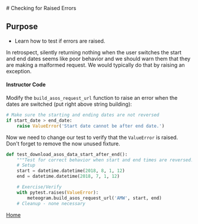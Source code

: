 <link rel="stylesheet" href="https://stackpath.bootstrapcdn.com/bootstrap/4.3.1/css/bootstrap.min.css" integrity="sha384-ggOyR0iXCbMQv3Xipma34MD+dH/1fQ784/j6cY/iJTQUOhcWr7x9JvoRxT2MZw1T" crossorigin="anonymous">
# Checking for Raised Errors

## Purpose
* Learn how to test if errors are raised.

In retrospect, silently returning nothing when the user switches the start
and end dates seems like poor behavior and we should warn them that they are
making a malformed request. We would typically do that by raising an exception.

#### Instructor Code
Modify the `build_asos_request_url` function to raise an error when the dates
are switched (put right above string building):

```python
# Make sure the starting and ending dates are not reversed
if start_date > end_date:
    raise ValueError('Start date cannot be after end date.')
```

Now we need to change our test to verify that the `ValueError` is raised. Don't
forget to remove the now unused fixture.

```python
def test_download_asos_data_start_after_end():
    """Test for correct behavior when start and end times are reversed."""
    # Setup
    start = datetime.datetime(2018, 8, 1, 12)
    end = datetime.datetime(2018, 7, 1, 12)

    # Exercise/Verify
    with pytest.raises(ValueError):
        meteogram.build_asos_request_url('AMW', start, end)
    # Cleanup - none necessary

```

[Home](index.html)
